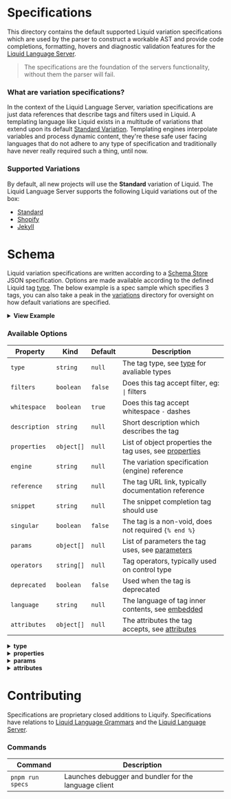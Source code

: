 # Specifications

This directory contains the default supported Liquid variation specifications which are used by the parser to construct a workable AST and provide code completions, formatting, hovers and diagnostic validation features for the [Liquid Language Server](#).

> The specifications are the foundation of the servers functionality, without them the parser will fail.

### What are variation specifications?

In the context of the Liquid Language Server, variation specifications are just data references that describe tags and filters used in Liquid. A templating language like Liquid exists in a multitude of variations that extend upon its default [Standard Variation](#). Templating engines interpolate variables and process dynamic content, they're these safe user facing languages that do not adhere to any type of specification and traditionally have never really required such a thing, until now.

### Supported Variations

By default, all new projects will use the **Standard** variation of Liquid. The Liquid Language Server supports the following Liquid variations out of the box:

- [Standard](#)
- [Shopify](#)
- [Jekyll](#)

# Schema

Liquid variation specifications are written according to a [Schema Store](#) JSON specification. Options are made available according to the defined Liquid tag [type](#). The below example is a spec sample which specifies 3 tags, you can also take a peak in the [variations](#) directory for oversight on how default variations are specified.

<details>
<summary>
  <strong>View Example</strong>
</summary>
<p>

```javascript
{
  // Object tag: `{{- tag_name.property.another_property | filter -}}`
  "tag_object": {
    "type": "object",
    "description": "Object name description",
    "filters": true, // tag accepts filters
    "whitespace": true, // tag accepts whitespace dash
    "engine": "Standard", // This tag should extend upon the standard liquid variation
    "reference": "https://liquify.dev/example-specification/tag_object",
    "properties": [ // Object has properties
      {
        "name": "property",
        "description": "Description of first property",
        "type": "object", // Use type `object` when defining another property
        "properties": [ // Another property (you can nest as many as you like)
          {
            "name": "another_property",
            "description": "Description of second property",
          }
        ]
      }
    ]
  }
  // Import Tag: `{% tag_import = 'path/file' param: 'foo'  %}`
  "tag_import": {
    "type": "import",
    "description": "Description of import tag", // The tag description
    "filters": false // Tag does not accept filters
    "params": [
      {
        "name": "param",
        "description": "Parameter description to use"
      }
    ]
  },
  // Filter (replace) tag: `{{ tag | replace: 'foo', 'bar'  }}`
  "filter_replace": {
    "type": "filter",
    "description": "Description for tag filter",
    "snippet": "replace: $1, $2", // the snippet for the filter
    "engine": "Shopify", // The Shopify Liquid variation
  }
}
```

</p>
</details>

### Available Options

| Property      | Kind       | Default | Description                                                 |
| ------------- | ---------- | ------- | ----------------------------------------------------------- |
| `type`        | `string`   | `null`  | The tag type, see [type](#) for avaliable types             |
| `filters`     | `boolean`  | `false` | Does this tag accept filter, eg: `\|` filters               |
| `whitespace`  | `boolean`  | `true`  | Does this tag accept whitespace `-` dashes                  |
| `description` | `string`   | `null`  | Short description which describes the tag                   |
| `properties`  | `object[]` | `null`  | List of object properties the tag uses, see [properties](#) |
| `engine`      | `string`   | `null`  | The variation specification (engine) reference              |
| `reference`   | `string`   | `null`  | The tag URL link, typically documentation reference         |
| `snippet`     | `string`   | `null`  | The snippet completion tag should use                       |
| `singular`    | `boolean`  | `false` | The tag is a non-void, does not required `{% end %}`        |
| `params`      | `object[]` | `null`  | List of parameters the tag uses, see [parameters](#)        |
| `operators`   | `string[]` | `null`  | Tag operators, typically used on control type               |
| `deprecated`  | `boolean`  | `false` | Used when the tag is deprecated                             |
| `language`    | `string`   | `null`  | The language of tag inner contents, see [embedded](#)       |
| `attributes`  | `object[]` | `null`  | The attributes the tag accepts, see [attributes](#)         |

<details>
<summary>
  <strong>type</strong>
</summary>
<p>

| Name        | Grammar Scope | Capture Example       | Description                                   |
| ----------- | ------------- | --------------------- | --------------------------------------------- |
| `comment`   | `comment`     | `{% comment %}`       | Allows un-rendered code                       |
| `control`   | `keyword`     | `{% if ... }`         | Controls conditional execution of code        |
| `embedded`  | `meta`        | `{% style %}`         | Contents of the tag contains another language |
| `filter`    | `support`     | `{{ ... \| filter }}` | Attribute-like appendments to singular tags   |
| `import`    | `meta`        | `{% include ... %}`   | Tags which import/reference outside files     |
| `iteration` | `keyword`     | `{% for ... %}`       | Iteration tags run blocks of code repeatedly  |
| `object`    | `storage`     | `{{ object.key }}`    | Singular tags that contains objects           |
| `output`    | `meta`        | `{% form %}`          | Block tags that generate additional code      |
| `raw`       | `raw`         | `{% raw %}`           | Raw temporarily disables tag processing       |
| `variable`  | `variable`    | `{% capture %}`       | Variable tags create new Liquid variables.    |

</p>
</details>

<details>
<summary>
  <strong>properties</strong>
</summary>
<p>

| Name          | Kind       | Default | Description                                        |
| ------------- | ---------- | ------- | -------------------------------------------------- |
| `name`        | `string`   | `null`  | The property name                                  |
| `description` | `string`   | `null`  | Short description which describes the tag property |
| `type`        | `string`   | `null`  | Contents of the tag contains another language      |
| `properties`  | `object[]` | `null`  | Attribute-like appendments to singular tags        |

</p>
</details>

<details>
<summary>
  <strong>params</strong>
</summary>
<p>

| Name          | Kind     | Default | Description                                     |
| ------------- | -------- | ------- | ----------------------------------------------- |
| `name`        | `string` | `null`  | The property name                               |
| `description` | `string` | `null`  | Short description which describes the parameter |
| `snippet`     | `string` | `null`  | The snippet value applied after colon           |

</p>
</details>

<details>
<summary>
  <strong>attributes</strong>
</summary>
<p>

| Name          | Kind     | Default | Description                                     |
| ------------- | -------- | ------- | ----------------------------------------------- |
| `name`        | `string` | `null`  | The property name                               |
| `description` | `string` | `null`  | Short description which describes the attribute |

</p>
</details>

# Contributing

Specifications are proprietary closed additions to Liquify. Specifications have relations to [Liquid Language Grammars](#) and the [Liquid Language Server](#).

### Commands

| Command          | Description                                           |
| ---------------- | ----------------------------------------------------- |
| `pnpm run specs` | Launches debugger and bundler for the language client |
